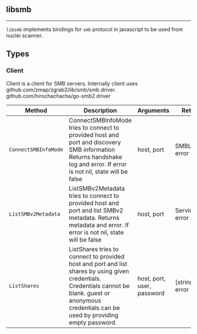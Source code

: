 ## libsmb 
---


`libsmb` implements bindings for `smb` protocol in javascript
to be used from nuclei scanner.



## Types

### Client

 Client is a client for SMB servers.    Internally client uses github.com/zmap/zgrab2/lib/smb/smb driver.  github.com/hirochachacha/go-smb2 driver

| Method | Description | Arguments | Returns |
|--------|-------------|-----------|---------|
| `ConnectSMBInfoMode` |  ConnectSMBInfoMode tries to connect to provided host and port  and discovery SMB information    Returns handshake log and error. If error is not nil,  state will be false | host, port | SMBLog, error |
| `ListSMBv2Metadata` |  ListSMBv2Metadata tries to connect to provided host and port  and list SMBv2 metadata.    Returns metadata and error. If error is not nil,  state will be false | host, port | ServiceSMB, error |
| `ListShares` |  ListShares tries to connect to provided host and port  and list shares by using given credentials.    Credentials cannot be blank. guest or anonymous credentials  can be used by providing empty password. | host, port, user, password | [string], error |




